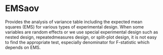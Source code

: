 # EMSaov

Provides the analysis of variance table including the expected mean squares (EMS) for various types of experimental design. When some variables are random effects or we use special experimental design such as nested design, repeatedmeasures design, or split-plot design, it is not easy to find the appropriate test, especially denominator for F-statistic which depends on EMS.
